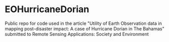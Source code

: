 # EOHurricaneDorian
Public repo for code used in the article "Utility of Earth Observation data in mapping post-disaster impact: A case of Hurricane Dorian in The Bahamas" submitted to Remote Sensing Applications: Society and Environment 

